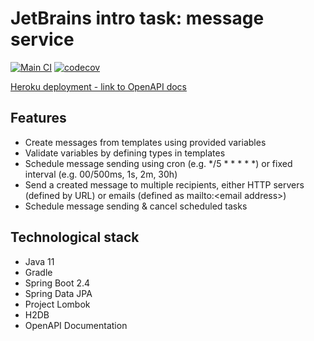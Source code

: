 # JetBrains intro task: message service

[![Main CI](https://github.com/kuzznya/message-service/actions/workflows/main.yml/badge.svg)](https://github.com/kuzznya/message-service/actions/workflows/main.yml)
[![codecov](https://codecov.io/gh/kuzznya/message-service/branch/master/graph/badge.svg?token=lwRONJ44R4)](https://codecov.io/gh/kuzznya/message-service)

[Heroku deployment - link to OpenAPI docs](https://jb-message-service.herokuapp.com/swagger-ui.html)

## Features

- Create messages from templates using provided variables
- Validate variables by defining types in templates
- Schedule message sending using cron (e.g. */5 * * * * *) or fixed interval (e.g. 00/500ms, 1s, 2m, 30h)
- Send a created message to multiple recipients, either HTTP servers (defined by URL) or emails 
  (defined as mailto:\<email address>)
- Schedule message sending & cancel scheduled tasks

## Technological stack

- Java 11
- Gradle
- Spring Boot 2.4
- Spring Data JPA
- Project Lombok
- H2DB
- OpenAPI Documentation
